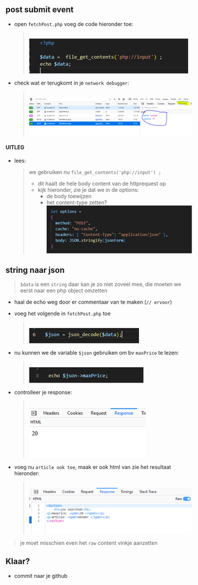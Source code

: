 
## post submit event

- open `fetchPost.php` voeg de code hieronder toe:
    > </br>![](img/echoinput.PNG)
- check wat er terugkomt in je `network debugger`:
    > </br>![](img/networkpost.PNG)



#### UITLEG
- lees:
    > we gebruiken nu `file_get_contents('php://input') ;` 
    > - dit haalt de hele body content van de httprequest op
    > - kijk hieronder, zie je dat we in de options:
    >   - de body toewijzen
    >   - het content-type zetten?
    > </br>![](img/fetchoption.PNG)

## string naar json

> `$data` is een `string` daar kan je zo niet zoveel mee, die moeten we eerst naar een php object omzetten

- haal de echo weg door er commentaar van te maken (`// ervoor`)
- voeg het volgende in `fetchPost.php` toe
    > </br>![](img/jdecode.PNG)

- nu kunnen we de variable `$json` gebruiken om bv `maxPrice` te lezen:
    > </br>![](img/echomax.PNG)
- controlleer je response:
    > </br>![](img/maxprice.PNG)

- voeg nu `article ook toe`, maak er ook html van zie het resultaat hieronder:
    > </br>![](img/searched.PNG)
> je moet misschien even het `raw` content vinkje aanzetten

 ## Klaar?
- commit naar je github